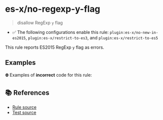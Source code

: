 # es-x/no-regexp-y-flag
> disallow RegExp `y` flag

- ✅ The following configurations enable this rule: `plugin:es-x/no-new-in-es2015`, `plugin:es-x/restrict-to-es3`, and `plugin:es-x/restrict-to-es5`

This rule reports ES2015 RegExp `y` flag as errors.

## Examples

⛔ Examples of **incorrect** code for this rule:

<eslint-playground type="bad" code="/*eslint es-x/no-regexp-y-flag: error */
const r1 = /foo/y
" />

## 📚 References

- [Rule source](https://github.com/ota-meshi/eslint-plugin-es-x/blob/master/lib/rules/no-regexp-y-flag.js)
- [Test source](https://github.com/ota-meshi/eslint-plugin-es-x/blob/master/tests/lib/rules/no-regexp-y-flag.js)

